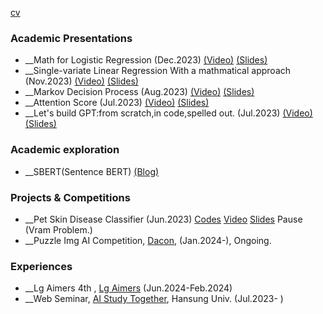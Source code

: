 [cv](https://acrobat.adobe.com/id/urn:aaid:sc:AP:41cdc893-2159-4435-9bab-173004102aba)

### Academic Presentations

* __Math for Logistic Regression (Dec.2023) [(Video)](https://hansung.webex.com/hansung/ldr.php?RCID=aa1050a678baff365b5d21b36d5fbe37) [(Slides)](https://acrobat.adobe.com/id/urn:aaid:sc:AP:0bef3ea1-16a2-4ab2-9ec6-9ce7e111afca) 
* __Single-variate Linear Regression With a mathmatical approach (Nov.2023) [(Video)](https://hansung.webex.com/hansung/ldr.php?RCID=0afae573ce6ceb63c3ae25d65833e82a) [(Slides)](https://acrobat.adobe.com/id/urn:aaid:sc:AP:fbc86a55-e629-4e95-b080-85ca017597f2) 
* __Markov Decision Process (Aug.2023) [(Video)](https://hansung.webex.com/hansung/ldr.php?RCID=92d2534d78c37dfb526ff83d6904e7ad) [(Slides)](https://acrobat.adobe.com/id/urn:aaid:sc:AP:2fa23830-f414-4b4d-8fbb-baf7f016818e) 
* __Attention Score (Jul.2023) [(Video)](https://hansung.webex.com/hansung/ldr.php?RCID=80011d2126fbcea39ab1300cfca1e1ab) [(Slides)](https://acrobat.adobe.com/id/urn:aaid:sc:AP:61b0273e-a310-443d-a279-0f11f0c4ba16) 
* __Let's build GPT:from scratch,in code,spelled out. (Jul.2023) [(Video)](https://hansung.webex.com/hansung/ldr.php?RCID=80011d2126fbcea39ab1300cfca1e1ab) [(Slides)](https://acrobat.adobe.com/id/urn:aaid:sc:AP:8ba50a2e-7403-4e4b-a51e-697a80c87ac2)

### Academic exploration

* __SBERT(Sentence BERT) [(Blog)](https://shinhyun-soo.github.io/sbert/)

### Projects & Competitions

* __Pet Skin Disease Classifier (Jun.2023) [Codes](https://github.com/ShinHyun-soo/pet-skin-disease-classifier) [Video](https://hansung.webex.com/hansung/ldr.php?RCID=f90b10eca0290af39d4878a86380f652) [Slides](https://acrobat.adobe.com/id/urn:aaid:sc:AP:5cbc4f09-8510-47c7-9ea6-4e8344bee5d4)  Pause (Vram Problem.)
* __Puzzle Img AI Competition, [Dacon](https://dacon.io/competitions/official/236207/overview/description), (Jan.2024-), Ongoing.

### Experiences

* __Lg Aimers 4th , [Lg Aimers](https://www.lgaimers.ai/) (Jun.2024-Feb.2024)
* __Web Seminar, [AI Study Together](https://sites.google.com/hansung.ac.kr/ai-study-scheduler/%ED%99%88), Hansung Univ. (Jul.2023- )
  

